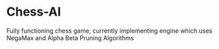 # Chess-AI
Fully functioning chess game, currently implementing engine which uses NegaMax and Alpha Beta Pruning Algorithms
